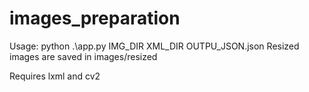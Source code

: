 # images_preparation

Usage: python .\app.py IMG_DIR XML_DIR OUTPU_JSON.json
Resized images are saved in images/resized

Requires lxml and cv2
